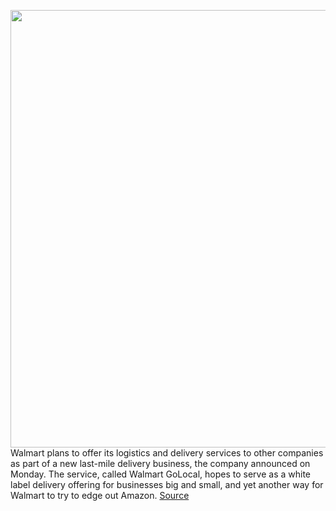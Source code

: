 <img src='https://cdn.vox-cdn.com/thumbor/FN-un8fQ9XvLVqn_sjk_WSEjp0M=/0x0:865x563/1200x800/filters:focal(364x213:502x351)/cdn.vox-cdn.com/uploads/chorus_image/image/69770425/WalmartGoLocal.0.png' width='700px' /><br/>
Walmart plans to offer its logistics and delivery services to other companies as part of a new last-mile delivery business, the company announced on Monday. The service, called Walmart GoLocal, hopes to serve as a white label delivery offering for businesses big and small, and yet another way for Walmart to try to edge out Amazon.
<a href='https://www.theverge.com/2021/8/24/22639778/walmart-golocal-delivery-service-small-business-drones'> Source <a/>